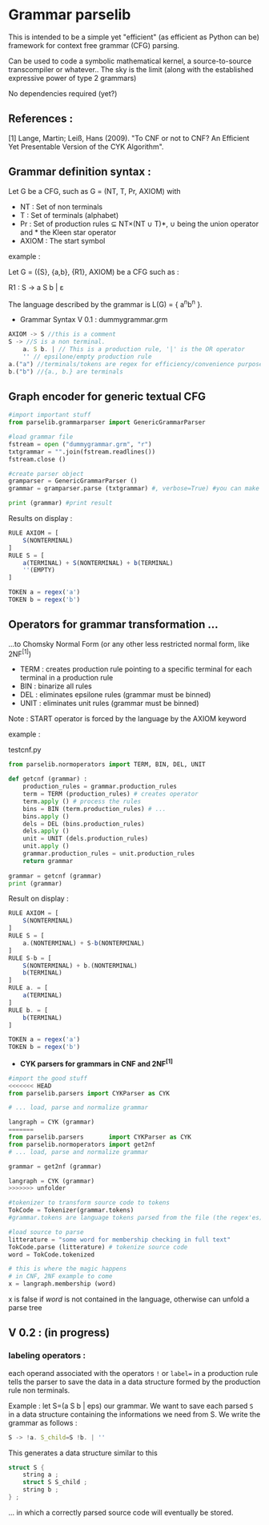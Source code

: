 # Grammar parselib

This is intended to be a simple yet "efficient" (as efficient as Python can be) framework for context free grammar (CFG) parsing.

Can be used to code a symbolic mathematical kernel, a source-to-source transcompiler or whatever.. The sky is the limit (along with the established expressive power of type 2 grammars)

No dependencies required (yet?)

## References :

[1] Lange, Martin; Leiß, Hans (2009). "To CNF or not to CNF? An Efficient Yet Presentable Version of the CYK Algorithm". 

## Grammar definition syntax :

Let G be a CFG, such as G = (NT, T, Pr, AXIOM) with

* NT    : Set of non terminals
* T     : Set of terminals (alphabet)
* Pr    : Set of production rules ⊆ NT×(NT ∪ T)*, ∪ being the union operator and * the Kleen star operator
* AXIOM : The start symbol

example :

Let G = ({S}, {a,b}, {R1}, AXIOM) be a CFG such as :

R1 : S → a S b | ε

The language described by the grammar is L(G) = { a<sup>n</sup>b<sup>n</sup> }.

* Grammar Syntax V 0.1 : dummygrammar.grm

```javascript
AXIOM -> S //this is a comment
S -> //S is a non terminal.
    a. S b. | // This is a production rule, '|' is the OR operator
    '' // epsilone/empty production rule
a.("a") //terminals/tokens are regex for efficiency/convenience purposes 
b.("b") //{a., b.} are terminals
```

## Graph encoder for generic textual CFG

```python
#import important stuff
from parselib.grammarparser import GenericGrammarParser

#load grammar file
fstream = open ("dummygrammar.grm", "r")
txtgrammar = "".join(fstream.readlines())
fstream.close ()

#create parser object
gramparser = GenericGrammarParser ()
grammar = gramparser.parse (txtgrammar) #, verbose=True) #you can make the parser talk

print (grammar)	#print result
```
Results on display :
```javascript
RULE AXIOM = [
	S(NONTERMINAL)
]
RULE S = [
	a(TERMINAL) + S(NONTERMINAL) + b(TERMINAL)
	''(EMPTY)
]

TOKEN a = regex('a')
TOKEN b = regex('b')
```
## Operators for grammar transformation ...

...to Chomsky Normal Form (or any other less restricted normal form, like 2NF<sup>[1]</sup>)

- TERM : creates production rule pointing to a specific terminal for each terminal in a production rule
- BIN  : binarize all rules
- DEL  : eliminates epsilone rules (grammar must be binned)
- UNIT : eliminates unit rules (grammar must be binned)

Note : START operator is forced by the language by the AXIOM keyword

example :

testcnf.py 
```python
from parselib.normoperators import TERM, BIN, DEL, UNIT

def getcnf (grammar) :
	production_rules = grammar.production_rules
	term = TERM (production_rules) # creates operator
	term.apply () # process the rules
	bins = BIN (term.production_rules) # ...
	bins.apply ()
	dels = DEL (bins.production_rules)
	dels.apply ()
	unit = UNIT (dels.production_rules)
	unit.apply ()
	grammar.production_rules = unit.production_rules
	return grammar
	
grammar = getcnf (grammar)
print (grammar)
```
Result on display :
```javascript
RULE AXIOM = [
	S(NONTERMINAL)
]
RULE S = [
	a.(NONTERMINAL) + S-b(NONTERMINAL)
]
RULE S-b = [
	S(NONTERMINAL) + b.(NONTERMINAL)
	b(TERMINAL)
]
RULE a. = [
	a(TERMINAL)
]
RULE b. = [
	b(TERMINAL)
]

TOKEN a = regex('a')
TOKEN b = regex('b')
```
- **CYK parsers for grammars in CNF and 2NF<sup>[1]</sup>**

```python
#import the good stuff
<<<<<<< HEAD
from parselib.parsers import CYKParser as CYK

# ... load, parse and normalize grammar

langraph = CYK (grammar)
=======
from parselib.parsers       import CYKParser as CYK
from parselib.normoperators	import get2nf
# ... load, parse and normalize grammar

grammar = get2nf (grammar)

langraph = CYK (grammar) 
>>>>>>> unfolder

#tokenizer to transform source code to tokens
TokCode = Tokenizer(grammar.tokens) 
#grammar.tokens are language tokens parsed from the file (the regex'es)

#load source to parse
litterature = "some word for membership checking in full text"
TokCode.parse (litterature) # tokenize source code
word = TokCode.tokenized

# this is where the magic happens
# in CNF, 2NF example to come
x = langraph.membership (word) 
```
x is false if *word* is not contained in the language, otherwise can unfold a parse tree

## V 0.2 : (in progress)

### labeling operators :

each operand associated with the operators `!` or `label=` in a production rule tells the parser to save the data in a data structure formed by the production rule non terminals.

Example :
let S=(a S b | eps) our grammar. We want to save each parsed `S` in a data structure containing the informations we need from S. 
We write the grammar as follows :
```javascript
S -> !a. S_child=S !b. | ''
```
This generates a data structure similar to this 
```c++
struct S {
	string a ;
	struct S S_child ;
	string b ;
} ;
```
... in which a correctly parsed source code will eventually be stored.
